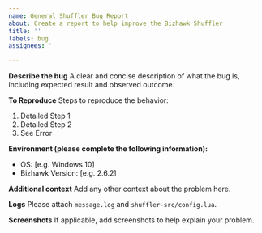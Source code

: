 ```yaml
---
name: General Shuffler Bug Report
about: Create a report to help improve the Bizhawk Shuffler
title: ''
labels: bug
assignees: ''

---
```


**Describe the bug**
A clear and concise description of what the bug is, including expected result and observed outcome.

**To Reproduce**
Steps to reproduce the behavior:
1. Detailed Step 1
2. Detailed Step 2
3. See Error

**Environment (please complete the following information):**
 - OS: [e.g. Windows 10]
 - Bizhawk Version: [e.g. 2.6.2]

**Additional context**
Add any other context about the problem here.

**Logs**
Please attach `message.log` and `shuffler-src/config.lua`.

**Screenshots**
If applicable, add screenshots to help explain your problem.
